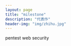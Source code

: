 ```yaml
---
layout: page
title: "milestone"
description: "代表作"
header-img: "img/zhihu.jpg"
---
```


pentest web security






